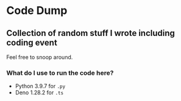 # Code Dump

## Collection of random stuff I wrote including coding event

Feel free to snoop around.

### What do I use to run the code here?

- Python 3.9.7 for `.py`
- Deno 1.28.2 for `.ts`

